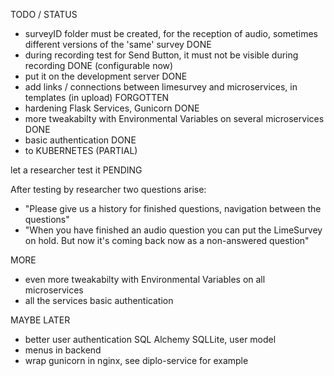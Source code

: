 TODO / STATUS

- surveyID folder must be created, for the reception of audio, sometimes different versions of the 'same' survey DONE
- during recording test for Send Button, it must not be visible during recording DONE (configurable now)
- put it on the development server DONE
- add links / connections between limesurvey and microservices, in templates (in upload) FORGOTTEN
- hardening Flask Services, Gunicorn DONE
- more tweakabilty with Environmental Variables on several microservices DONE
- basic authentication DONE
- to KUBERNETES (PARTIAL)
 

let a researcher test it PENDING

After testing by researcher two questions arise:
- "Please give us a history for finished questions, navigation between the questions"
- "When you have finished an audio question you can put the LimeSurvey on hold. But now it's coming back now as a non-answered question"




MORE
- even more tweakabilty with Environmental Variables on all microservices 
- all the services basic authentication

MAYBE LATER
- better user authentication SQL Alchemy SQLLite, user model
- menus in backend
- wrap gunicorn in nginx, see diplo-service for example 

